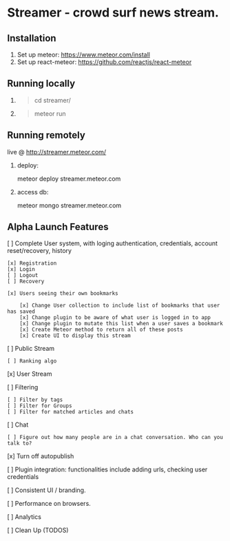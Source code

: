 # Streamer - crowd surf news stream.

## Installation

1. Set up meteor: https://www.meteor.com/install
2. Set up react-meteor: https://github.com/reactjs/react-meteor

## Running locally

1. > cd streamer/
2. > meteor run

## Running remotely

live @ http://streamer.meteor.com/

1. deploy:

	meteor deploy streamer.meteor.com

2. access db:

	meteor mongo streamer.meteor.com

## Alpha Launch Features

[ ] Complete User system, with loging authentication, credentials, account reset/recovery, history

 	[x] Registration
	[x] Login
	[ ] Logout
	[ ] Recovery

	[x] Users seeing their own bookmarks

		[x] Change User collection to include list of bookmarks that user has saved
		[x] Change plugin to be aware of what user is logged in to app
		[x] Change plugin to mutate this list when a user saves a bookmark
		[x] Create Meteor method to return all of these posts
		[x] Create UI to display this stream

[ ] Public Stream

	[ ] Ranking algo

[x] User Stream

[ ] Filtering

	[ ] Filter by tags
	[ ] Filter for Groups
	[ ] Filter for matched articles and chats

[ ] Chat

	[ ] Figure out how many people are in a chat conversation. Who can you talk to?

[x] Turn off autopublish

[ ] Plugin integration: functionalities include adding urls, checking user credentials

[ ] Consistent UI / branding.

[ ] Performance on browsers.

[ ] Analytics

[ ] Clean Up (TODOS)
